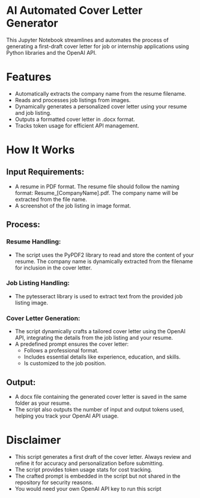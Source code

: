 # AI Automated Cover Letter Generator

This Jupyter Notebook streamlines and automates the process of generating a first-draft cover letter for job or internship applications using Python libraries and the OpenAI API.


# Features



* Automatically extracts the company name from the resume filename.
* Reads and processes job listings from images.
* Dynamically generates a personalized cover letter using your resume and job listing.
* Outputs a formatted cover letter in .docx format.
* Tracks token usage for efficient API management.


# How It Works


## Input Requirements:



* A resume in PDF format. The resume file should follow the naming format: Resume_[CompanyName].pdf. The company name will be extracted from the file name.
* A screenshot of the job listing in image format.


## Process:


### Resume Handling:



* The script uses the PyPDF2 library to read and store the content of your resume. The company name is dynamically extracted from the filename for inclusion in the cover letter.


### Job Listing Handling:



* The pytesseract library is used to extract text from the provided job listing image.


### Cover Letter Generation:



* The script dynamically crafts a tailored cover letter using the OpenAI API, integrating the details from the job listing and your resume.
* A predefined prompt ensures the cover letter:
    * Follows a professional format.
    * Includes essential details like experience, education, and skills.
    * Is customized to the job position.


## Output:



* A docx file containing the generated cover letter is saved in the same folder as your resume.
* The script also outputs the number of input and output tokens used, helping you track your OpenAI API usage.


# Disclaimer



* This script generates a first draft of the cover letter. Always review and refine it for accuracy and personalization before submitting.
* The script provides token usage stats for cost tracking.
* The crafted prompt is embedded in the script but not shared in the repository for security reasons.
* You would need your own OpenAI API key to run this script
